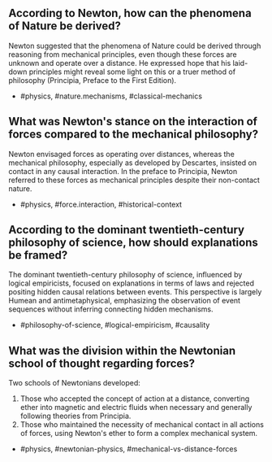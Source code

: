 ## According to Newton, how can the phenomena of Nature be derived?

Newton suggested that the phenomena of Nature could be derived through reasoning from mechanical principles, even though these forces are unknown and operate over a distance. He expressed hope that his laid-down principles might reveal some light on this or a truer method of philosophy (Principia, Preface to the First Edition).

- #physics, #nature.mechanisms, #classical-mechanics

## What was Newton's stance on the interaction of forces compared to the mechanical philosophy?

Newton envisaged forces as operating over distances, whereas the mechanical philosophy, especially as developed by Descartes, insisted on contact in any causal interaction. In the preface to Principia, Newton referred to these forces as mechanical principles despite their non-contact nature.

- #physics, #force.interaction, #historical-context

## According to the dominant twentieth-century philosophy of science, how should explanations be framed?

The dominant twentieth-century philosophy of science, influenced by logical empiricists, focused on explanations in terms of laws and rejected positing hidden causal relations between events. This perspective is largely Humean and antimetaphysical, emphasizing the observation of event sequences without inferring connecting hidden mechanisms.

- #philosophy-of-science, #logical-empiricism, #causality

## What was the division within the Newtonian school of thought regarding forces?

Two schools of Newtonians developed: 
1. Those who accepted the concept of action at a distance, converting ether into magnetic and electric fluids when necessary and generally following theories from Principia.
2. Those who maintained the necessity of mechanical contact in all actions of forces, using Newton's ether to form a complex mechanical system. 

- #physics, #newtonian-physics, #mechanical-vs-distance-forces